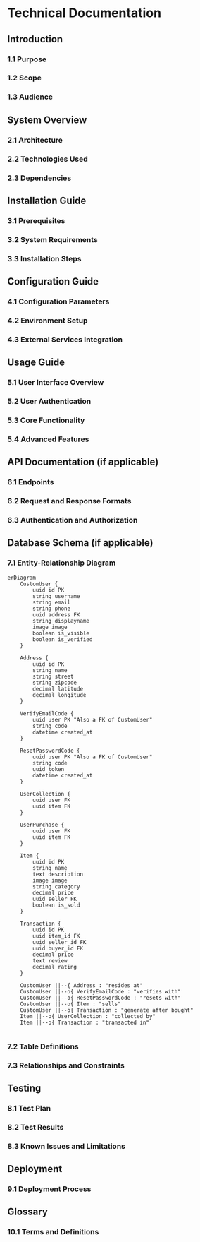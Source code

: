 # Technical Documentation

## Introduction

### 1.1 Purpose

### 1.2 Scope

### 1.3 Audience

## System Overview

### 2.1 Architecture

### 2.2 Technologies Used

### 2.3 Dependencies

## Installation Guide

### 3.1 Prerequisites

### 3.2 System Requirements

### 3.3 Installation Steps

## Configuration Guide

### 4.1 Configuration Parameters

### 4.2 Environment Setup

### 4.3 External Services Integration

## Usage Guide

### 5.1 User Interface Overview

### 5.2 User Authentication

### 5.3 Core Functionality

### 5.4 Advanced Features

## API Documentation (if applicable)

### 6.1 Endpoints

### 6.2 Request and Response Formats

### 6.3 Authentication and Authorization

## Database Schema (if applicable)

### 7.1 Entity-Relationship Diagram

```mermaid 
erDiagram
    CustomUser {
        uuid id PK
        string username
        string email
        string phone
        uuid address FK
        string displayname
        image image
        boolean is_visible
        boolean is_verified
    }

    Address {
        uuid id PK
        string name
        string street
        string zipcode
        decimal latitude
        decimal longitude
    }

    VerifyEmailCode {
        uuid user PK "Also a FK of CustomUser"
        string code
        datetime created_at
    }

    ResetPasswordCode {
        uuid user PK "Also a FK of CustomUser"
        string code
        uuid token
        datetime created_at
    }

    UserCollection {
        uuid user FK
        uuid item FK
    }

    UserPurchase {
        uuid user FK
        uuid item FK
    }

    Item {
        uuid id PK
        string name
        text description
        image image
        string category
        decimal price
        uuid seller FK
        boolean is_sold
    }

    Transaction {
        uuid id PK
        uuid item_id FK
        uuid seller_id FK
        uuid buyer_id FK
        decimal price
        text review
        decimal rating
    }

    CustomUser ||--{ Address : "resides at"
    CustomUser ||--o{ VerifyEmailCode : "verifies with"
    CustomUser ||--o{ ResetPasswordCode : "resets with"
    CustomUser ||--o{ Item : "sells"
    CustomUser ||--o{ Transaction : "generate after bought"
    Item ||--o{ UserCollection : "collected by"
    Item ||--o{ Transaction : "transacted in"


```
### 7.2 Table Definitions

### 7.3 Relationships and Constraints

## Testing

### 8.1 Test Plan

### 8.2 Test Results

### 8.3 Known Issues and Limitations

## Deployment

### 9.1 Deployment Process

## Glossary

### 10.1 Terms and Definitions
